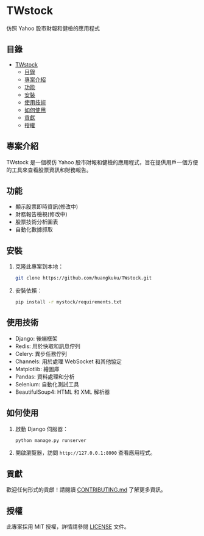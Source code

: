 # TWstock

仿照 Yahoo 股市財報和健檢的應用程式

## 目錄
- [TWstock](#twstock)
  - [目錄](#目錄)
  - [專案介紹](#專案介紹)
  - [功能](#功能)
  - [安裝](#安裝)
  - [使用技術](#使用技術)
  - [如何使用](#如何使用)
  - [貢獻](#貢獻)
  - [授權](#授權)

## 專案介紹
TWstock 是一個模仿 Yahoo 股市財報和健檢的應用程式，旨在提供用戶一個方便的工具來查看股票資訊和財務報告。

## 功能
- 顯示股票即時資訊(修改中)
- 財務報告檢視(修改中)
- 股票技術分析圖表
- 自動化數據抓取

## 安裝
1. 克隆此專案到本地：
    ```bash
    git clone https://github.com/huangkuku/TWstock.git
    ```
2. 安裝依賴：
    ```bash
    pip install -r mystock/requirements.txt
    ```

## 使用技術
- Django: 後端框架
- Redis: 用於快取和訊息佇列
- Celery: 異步任務佇列
- Channels: 用於處理 WebSocket 和其他協定
- Matplotlib: 繪圖庫
- Pandas: 資料處理和分析
- Selenium: 自動化測試工具
- BeautifulSoup4: HTML 和 XML 解析器

## 如何使用
1. 啟動 Django 伺服器：
    ```bash
    python manage.py runserver
    ```
2. 開啟瀏覽器，訪問 `http://127.0.0.1:8000` 查看應用程式。

## 貢獻
歡迎任何形式的貢獻！請閱讀 [CONTRIBUTING.md](CONTRIBUTING.md) 了解更多資訊。

## 授權
此專案採用 MIT 授權，詳情請參閱 [LICENSE](LICENSE) 文件。